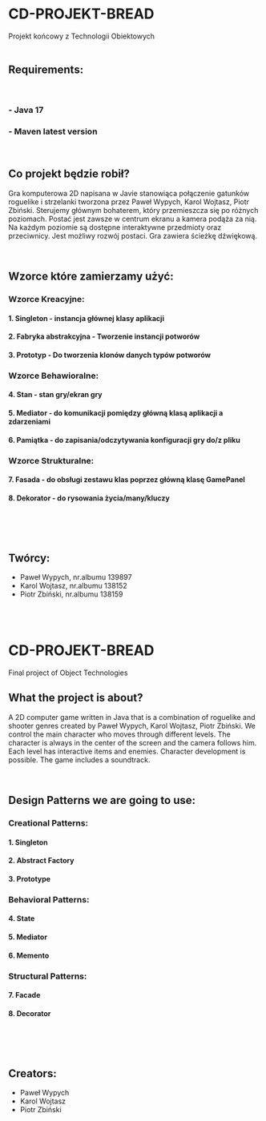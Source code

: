 
# CD-PROJEKT-BREAD
Projekt końcowy z Technologii Obiektowych
<br/>
<br/>

## Requirements:
<br/>

### - Java 17

### - Maven latest version

<br/>

## Co projekt będzie robił?

Gra komputerowa 2D napisana w Javie stanowiąca połączenie gatunków roguelike i strzelanki tworzona przez Paweł Wypych, Karol Wojtasz, Piotr Zbiński.
Sterujemy głównym bohaterem, który przemieszcza się po różnych poziomach. Postać jest zawsze w centrum ekranu a kamera podąża za nią. Na każdym poziomie są dostępne interaktywne przedmioty oraz przeciwnicy. Jest możliwy rozwój postaci. Gra zawiera ścieżkę dźwiękową.

<br/>

## Wzorce które zamierzamy użyć:

### **Wzorce Kreacyjne:**

#### 1. Singleton - instancja głównej klasy aplikacji

#### 2. Fabryka abstrakcyjna - Tworzenie instancji potworów

#### 3. Prototyp - Do tworzenia klonów danych typów potworów

### **Wzorce Behawioralne:**

#### 4. Stan - stan gry/ekran gry

#### 5. Mediator - do komunikacji pomiędzy główną klasą aplikacji a zdarzeniami

#### 6. Pamiątka - do zapisania/odczytywania konfiguracji gry do/z pliku

### **Wzorce Strukturalne:**

#### 7. Fasada - do obsługi zestawu klas poprzez główną klasę GamePanel

#### 8. Dekorator - do rysowania życia/many/kluczy
<br/>
<br/>
<br/>

## Twórcy:
- Paweł Wypych, nr.albumu 139897
- Karol Wojtasz, nr.albumu 138152
- Piotr Zbiński, nr.albumu 138159
<br/>
<br/>

# CD-PROJEKT-BREAD
Final project of Object Technologies
<br/>

## What the project is about?
A 2D computer game written in Java that is a combination of roguelike and shooter genres created by Paweł Wypych, Karol Wojtasz, Piotr Zbiński.
We control the main character who moves through different levels. The character is always in the center of the screen and the camera follows him. Each level has interactive items and enemies. Character development is possible. The game includes a soundtrack.

<br/>

## Design Patterns we are going to use:

### **Creational Patterns:**

#### 1. Singleton

#### 2. Abstract Factory

#### 3. Prototype

### **Behavioral Patterns:**

#### 4. State

#### 5. Mediator

#### 6. Memento

### **Structural Patterns:**

#### 7. Facade

#### 8. Decorator
<br/>
<br/>
<br/>

## Creators:
- Paweł Wypych
- Karol Wojtasz
- Piotr Zbiński
